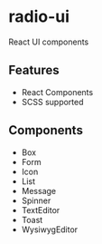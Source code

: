 # radio-ui

React UI components

## Features

- React Components
- SCSS supported

## Components

- Box
- Form
- Icon
- List
- Message
- Spinner
- TextEditor
- Toast
- WysiwygEditor

